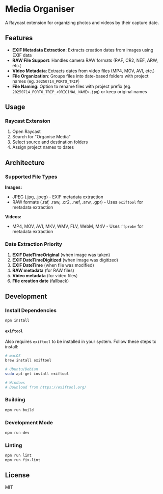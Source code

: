 # Media Organiser

A Raycast extension for organizing photos and videos by their capture date.

## Features

- **EXIF Metadata Extraction**: Extracts creation dates from images using EXIF data
- **RAW File Support**: Handles camera RAW formats (RAF, CR2, NEF, ARW, etc.)
- **Video Metadata**: Extracts dates from video files (MP4, MOV, AVI, etc.)
- **File Organization**: Groups files into date-based folders with project names (eg. `20250714_PORTO_TRIP`)
- **File Naming**: Option to rename files with project prefix (eg. `20250714_PORTO_TRIP_<ORIGINAL_NAME>.jpg`) or keep original names

## Usage

### Raycast Extension

1. Open Raycast
2. Search for "Organise Media"
3. Select source and destination folders
4. Assign project names to dates

## Architecture

### Supported File Types

**Images:**

- JPEG (.jpg, .jpeg) - EXIF metadata extraction
- RAW formats (.raf, .raw, .cr2, .nef, .arw, .gpr) - Uses `exiftool` for metadata extraction

**Videos:**

- MP4, MOV, AVI, MKV, WMV, FLV, WebM, M4V - Uses `ffprobe` for metadata extraction

### Date Extraction Priority

1. **EXIF DateTimeOriginal** (when image was taken)
2. **EXIF DateTimeDigitized** (when image was digitized)
3. **EXIF DateTime** (when file was modified)
4. **RAW metadata** (for RAW files)
5. **Video metadata** (for video files)
6. **File creation date** (fallback)

## Development

### Install Dependencies

```bash
npm install
```

#### `exiftool`

Also requires `exiftool` to be installed in your system. Follow these steps to install:

```bash
# macOS
brew install exiftool

# Ubuntu/Debian
sudo apt-get install exiftool

# Windows
# Download from https://exiftool.org/
```

### Building

```bash
npm run build
```

### Development Mode

```bash
npm run dev
```

### Linting

```bash
npm run lint
npm run fix-lint
```

## License

MIT

